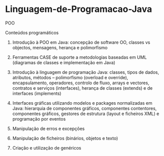 # Linguagem-de-Programacao-Java
POO

Conteúdos programáticos

1. Introdução à POO em Java: concepção de software OO, classes vs objectos, mensagens, herança e polimorfismo

2. Ferramentas CASE de suporte a metodologias baseadas em UML (diagramas de classes e implementação em Java)

3. Introdução à linguagem de programação Java: classes, tipos de dados, atributos, métodos – polimorfismo (overload e override), encapsulamento, operadores, controlo de fluxo, arrays e vectores, contratos e serviços (interfaces), herança de classes (extends) e de interfaces (implements)

4. Interfaces gráficas utilizando modelos e packages normalizadas em Java: hierarquia de componentes gráficos, componentes contentores, componentes gráficos, gestores de estrutura (layout e ficheiros XML) e programação por eventos

5. Manipulação de erros e excepções

6. Manipulação de ficheiros (binários, objetos e texto)

7. Criação e utilização de genéricos
